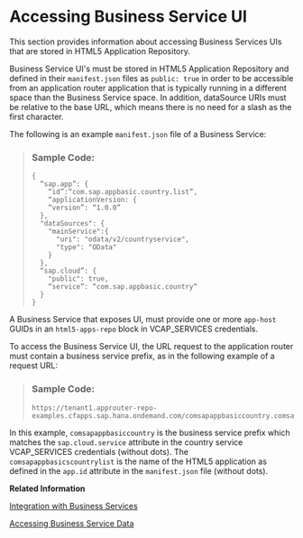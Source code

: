 <!-- loio0f1f92e047924fdebe63d5249f532cdd -->

# Accessing Business Service UI

This section provides information about accessing Business Services UIs that are stored in HTML5 Application Repository.

Business Service UI's must be stored in HTML5 Application Repository and defined in their `manifest.json` files as `public: true` in order to be accessible from an application router application that is typically running in a different space than the Business Service space. In addition, dataSource URIs must be relative to the base URL, which means there is no need for a slash as the first character.

The following is an example `manifest.json` file of a Business Service:

> ### Sample Code:  
> ```
> {
>   “sap.app”: {
>     “id”:“com.sap.appbasic.country.list”,
>     “applicationVersion: {
>     “version”: “1.0.0”
>   },
>   "dataSources": {
>     "mainService":{
>       "uri": "odata/v2/countryservice",
>       "type": "OData"
>     }
>   },
>   “sap.cloud”: {
>     "public": true,
>     “service”: “com.sap.appbasic.country“
>   }
> }
> ```

A Business Service that exposes UI, must provide one or more `app-host` GUIDs in an `html5-apps-repo` block in VCAP\_SERVICES credentials.

To access the Business Service UI, the URL request to the application router must contain a business service prefix, as in the following example of a request URL:

> ### Sample Code:  
> ```
> https://tenant1.approuter-repo-examples.cfapps.sap.hana.ondemand.com/comsapappbasiccountry.comsapappbasicscountrylist/test/flpSandbox.html
> ```

In this example, `comsapappbasiccountry` is the business service prefix which matches the `sap.cloud.service` attribute in the country service VCAP\_SERVICES credentials \(without dots\). The `comsapappbasicscountrylist` is the name of the HTML5 application as defined in the `app.id` attribute in the `manifest.json` file \(without dots\).

**Related Information**  


[Integration with Business Services](integration-with-business-services-f6337cd.md "Application router supports integration with Business Services, which are a flavor of reuse-services.")

[Accessing Business Service Data](accessing-business-service-data-783809d.md "This section describes how the application router accesses the Business Service data.")

